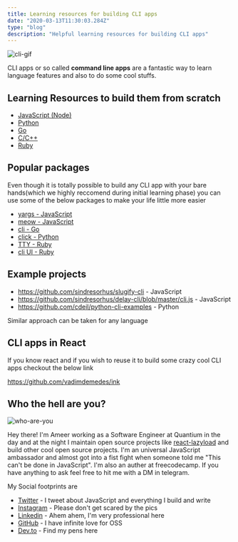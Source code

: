 ```yaml
---
title: Learning resources for building CLI apps
date: "2020-03-13T11:30:03.284Z"
type: "blog"
description: "Helpful learning resources for building CLI apps"
---
```


![cli-gif](./cli.gif)

CLI apps or so called __command line apps__ are a fantastic way to learn language features and also to do some cool stuffs.

## Learning Resources to build them from scratch

* [JavaScript (Node)](https://nodejs.org/en/knowledge/command-line/how-to-parse-command-line-arguments/)
* [Python](https://docs.python.org/3/howto/argparse.html)
* [Go](https://blog.rapid7.com/2016/08/04/build-a-simple-cli-tool-with-golang/)
* [C/C++](https://www.thegeekstuff.com/2013/01/c-argc-argv/)
* [Ruby](https://medium.com/rubycademy/program-arguments-in-ruby-ii-optionparser-ae24482568b9)

## Popular packages

Even though it is totally possible to build any CLI app with your bare hands(which we highly reccomend during initial learning phase) you can use some of the below packages to make your life little more easier

* [yargs - JavaScript](https://www.npmjs.com/package/yargs)
* [meow - JavaScript](https://github.com/sindresorhus/meow)
* [cli - Go](https://github.com/urfave/cli)
* [click - Python](https://github.com/pallets/click)
* [TTY - Ruby](https://ttytoolkit.org/)
* [cli UI - Ruby](https://github.com/Shopify/cli-ui)

## Example projects

* https://github.com/sindresorhus/slugify-cli - JavaScript
* https://github.com/sindresorhus/delay-cli/blob/master/cli.js - JavaScript
* https://github.com/cdeil/python-cli-examples - Python

Similar approach can be taken for any language

## CLI apps in React

If you know react and if you wish to reuse it to build some crazy cool CLI apps checkout the below link

https://github.com/vadimdemedes/ink

## Who the hell are you?

![who-are-you](https://media1.giphy.com/media/xUySTIOsf7QxHx1gk0/giphy.gif?cid=790b7611137ad3a1b0843baf1cf3e71ad019e37b7e24c319&rid=giphy.gif)

Hey there! I'm Ameer working as a Software Engineer at Quantium in the day and at the night I maintain open source projects like [react-lazyload](github.com/twobin/react-lazyload) and build other cool open source projects. I'm an universal JavaScript ambassador and almost got into a fist fight when someone told me "This can't be done in JavaScript". I'm also an auther at freecodecamp. If you have anything to ask feel free to hit me with a DM in telegram.

My Social footprints are

- [Twitter](https://twitter.com/ameerthehacker) - I tweet about JavaScript and everything I build and write
- [Instagram](http://instagram.com/ameerthehacker/) - Please don't get scared by the pics
- [Linkedin](https://www.linkedin.com/in/ameerthehacker/) - Ahem ahem, I'm very professional here
- [GitHub](https://github.com/ameerthehacker) - I have infinite love for OSS
- [Dev.to](https://dev.to/ameerthehacker) - Find my pens here
